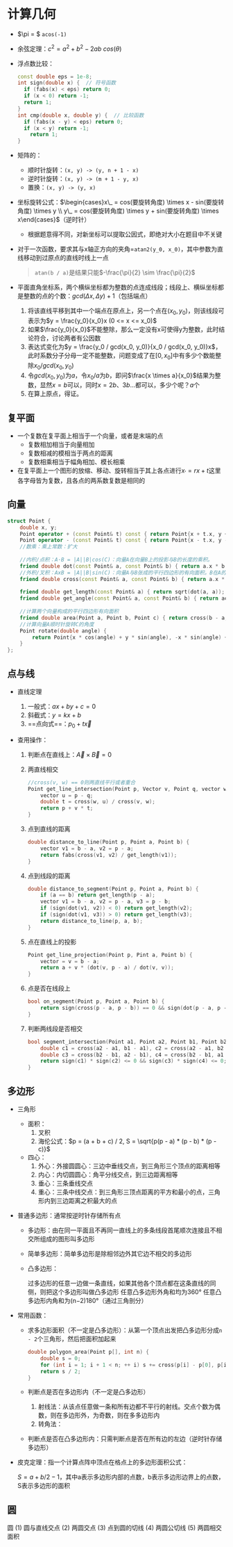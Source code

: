 # 计算几何

+ $\pi = $ `acos(-1)`

+ 余弦定理：$c^2 = a^2 + b^2 - 2ab \ cos(\theta)$

+ 浮点数比较：

  ```c++
  const double eps = 1e-8;
  int sign(double x) {  // 符号函数
  	if (fabs(x) < eps) return 0;
  	if (x < 0) return -1;
  	return 1;
  }
  int cmp(double x, double y) {  // 比较函数
  	if (fabs(x - y) < eps) return 0;
  	if (x < y) return -1;
      return 1;
  }
  ```

+ 矩阵的：
  + 顺时针旋转：`(x, y) -> (y, n + 1 - x)`
  + 逆时针旋转：`(x, y) -> (m + 1 - y, x)`
  + 置换：`(x, y) -> (y, x)`

+ 坐标旋转公式：$\begin{cases}x\_ = cos(要旋转角度) \times x - sin(要旋转角度) \times y \\ y\_ = cos(要旋转角度) \times y + sin(要旋转角度) \times x\end{cases}$（逆时针）

  + 根据题意得不同，对新坐标可以提取公因式，即绝对大小在题目中不关键

+ 对于一次函数，要求其与x轴正方向的夹角=`atan2(y_0, x_0)`，其中参数为直线移动到过原点的直线时线上一点

  > `atan(b / a)`是结果只能$-\frac{\pi}{2} \sim \frac{\pi}{2}$
  
+ 平面直角坐标系，两个横纵坐标都为整数的点连成线段；线段上、横纵坐标都是整数的点的个数：$gcd(\Delta x, \Delta y) + 1$（包括端点）

  1. 将该直线平移到其中一个端点在原点上，另一个点在$(x_0, y_0)$，则该线段可表示为$y = \frac{y_0}{x_0}x (0 <= x <= x_0)$
  2. 如果$\frac{y_0}{x_0}$不能整除，那么一定没有x可使得y为整数，此时结论符合，讨论两者有公因数
  3. 表达式变化为$y = \frac{y_0 / gcd(x_0, y_0)}{x_0 / gcd(x_0, y_0)}x$，此时系数分子分母一定不能整数，问题变成了在$[0, x_0]$中有多少个数能整除$x_0/gcd(x_0, y_0)$
  4. 令$gcd(x_0, y_0)$为$a$，令$x_0/a$为$b$，即问$\frac{x \times a}{x_0}$结果为整数，显然$x = b$可以，同时$x = 2b、3b...$都可以，多少个呢？$a$个
  5. 在算上原点，得证。

## 复平面

+ 一个复数在复平面上相当于一个向量，或者是末端的点
  + 复数相加相当于向量相加
  + 复数相减的模相当于两点的距离
  + 复数相乘相当于幅角相加、模长相乘
+ 在复平面上一个图形的放缩、移动、旋转相当于其上各点进行$x_{'} = rx + t$这里各字母皆为复数，且各点的两系数复数是相同的

## 向量

```c++
struct Point {
    double x, y;
    Point operator + (const Point& t) const { return Point{x + t.x, y + t.y}; }  // 移动
    Point operator - (const Point& t) const { return Point{x - t.x, y - t.y}; }  // 反向、移动
    //数乘：乘上常数：扩大
    
    //内积/点积：A·B = |A||B|cos(C)：向量A在向量B上的投影与B的长度的乘积。
    friend double dot(const Point& a, const Point& b) { return a.x * b.x + a.y * b.y; }
    //外积/叉积：AxB = |A||B|sin(C)：向量A与B张成的平行四边形的有向面积。B在A的逆时针方向为正。
    friend double cross(const Point& a, const Point& b) { return a.x * b.y - b.x * a.y; }
    
    friend double get_length(const Point& a) { return sqrt(dot(a, a)); }  // 取模
    friend double get_angle(const Point& a, const Point& b) { return acos(dot(a, b) / get_length(a) / get_length(b)); }  // 向量夹角
    
    //计算两个向量构成的平行四边形有向面积
    friend double area(Point a, Point b, Point c) { return cross(b - a, c - a); }
    //计算向量A顺时针旋转C的角度
    Point rotate(double angle) {
        return Point{x * cos(angle) + y * sin(angle), -x * sin(angle) + y * cos(angle)};
    }
};
```

## 点与线

+ 直线定理

  1. 一般式：$ax + by + c = 0$
  2. 斜截式：$y = kx + b$
  3. ==点向式==：$p_0 + t \vec{x}$

+ 查用操作：

  1. 判断点在直线上：$\vec{A} \times \vec{B} = 0$

  2. 两直线相交

     ```c++
     //cross(v, w) == 0则两直线平行或者重合
     Point get_line_intersection(Point p, Vector v, Point q, vector w) {
         vector u = p - q;
         double t = cross(w, u) / cross(v, w);
         return p + v * t;
     }
     ```

  3. 点到直线的距离

     ```c++
     double distance_to_line(Point p, Point a, Point b) {
         vector v1 = b - a, v2 = p - a;
         return fabs(cross(v1, v2) / get_length(v1));
     }
     ```

  4. 点到线段的距离

     ```c++
     double distance_to_segment(Point p, Point a, Point b) {
         if (a == b) return get_length(p - a);
         vector v1 = b - a, v2 = p - a, v3 = p - b;
         if (sign(dot(v1, v2)) < 0) return get_length(v2);
         if (sign(dot(v1, v3)) > 0) return get_length(v3);
         return distance_to_line(p, a, b);
     }
     ```

  5. 点在直线上的投影

     ```c++
     Point get_line_projection(Point p, Pint a, Point b) {
         vector = v = b - a;
         return a + v * (dot(v, p - a) / dot(v, v));
     }
     ```

  6. 点是否在线段上

     ```c++
     bool on_segment(Point p, Point a, Point b) {
         return sign(cross(p - a, p - b)) == 0 && sign(dot(p - a, p - b)) <= 0;
     }
     ```

  7. 判断两线段是否相交

     ```c++
     bool segment_intersection(Point a1, Point a2, Point b1, Point b2) {
         double c1 = cross(a2 - a1, b1 - a1), c2 = cross(a2 - a1, b2 - a1);
         double c3 = cross(b2 - b1, a2 - b1), c4 = cross(b2 - b1, a1 - b1);
         return sign(c1) * sign(c2) <= 0 && sign(c3) * sign(c4) <= 0;
     }
     ```

## 多边形

+ 三角形

  + 面积：
    1. 叉积
    2. 海伦公式：$p = (a + b + c) / 2, S = \sqrt{p(p - a) * (p - b) * (p - c)}$
  + 四心：
    1. 外心：外接圆圆心：三边中垂线交点，到三角形三个顶点的距离相等
    2. 内心：内切圆圆心：角平分线交点，到三边距离相等
    3. 垂心：三条垂线交点
    4. 重心：三条中线交点：到三角形三顶点距离的平方和最小的点，三角形内到三边距离之积最大的点

+ 普通多边形：通常按逆时针存储所有点

  + 多边形：由在同一平面且不再同一直线上的多条线段首尾顺次连接且不相交所组成的图形叫多边形

  + 简单多边形：简单多边形是除相邻边外其它边不相交的多边形

  + 凸多边形：

    过多边形的任意一边做一条直线，如果其他各个顶点都在这条直线的同侧，则把这个多边形叫做凸多边形
    任意凸多边形外角和均为360°
    任意凸多边形内角和为(n−2)180°（通过三角剖分）

+ 常用函数：

  + 求多边形面积（不一定是凸多边形）：从第一个顶点出发把凸多边形分成`n - 2`个三角形，然后把面积加起来

    ```c++
    double polygon_area(Point p[], int n) {
        double s = 0;
        for (int i = 1; i + 1 < n; ++ i) s += cross(p[i] - p[0], p[i + 1] - p[i]);
        return s / 2;
    }
    ```

  + 判断点是否在多边形内（不一定是凸多边形）

    1. 射线法：从该点任意做一条和所有边都不平行的射线。交点个数为偶数，则在多边形外，为奇数，则在多多边形内
    2. 转角法：

  + 判断点是否在凸多边形内：只需判断点是否在所有边的左边（逆时针存储多边形）

+ 皮克定理：指一个计算点阵中顶点在格点上的多边形面积公式：

  $S = a + b / 2 - 1$，其中a表示多边形内部的点数，b表示多边形边界上的点数，S表示多边形的面积

## 圆

圆
(1) 圆与直线交点
(2) 两圆交点
(3) 点到圆的切线
(4) 两圆公切线
(5) 两圆相交面积
